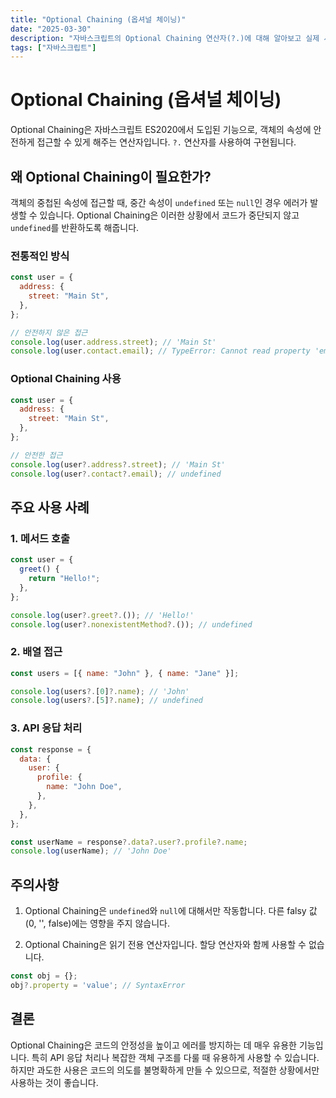 ```yaml
---
title: "Optional Chaining (옵셔널 체이닝)"
date: "2025-03-30"
description: "자바스크립트의 Optional Chaining 연산자(?.)에 대해 알아보고 실제 사용 예시를 살펴봅니다."
tags: ["자바스크립트"]
---
```


# Optional Chaining (옵셔널 체이닝)

Optional Chaining은 자바스크립트 ES2020에서 도입된 기능으로, 객체의 속성에 안전하게 접근할 수 있게 해주는 연산자입니다. `?.` 연산자를 사용하여 구현됩니다.

## 왜 Optional Chaining이 필요한가?

객체의 중첩된 속성에 접근할 때, 중간 속성이 `undefined` 또는 `null`인 경우 에러가 발생할 수 있습니다. Optional Chaining은 이러한 상황에서 코드가 중단되지 않고 `undefined`를 반환하도록 해줍니다.

### 전통적인 방식

```javascript
const user = {
  address: {
    street: "Main St",
  },
};

// 안전하지 않은 접근
console.log(user.address.street); // 'Main St'
console.log(user.contact.email); // TypeError: Cannot read property 'email' of undefined
```

### Optional Chaining 사용

```javascript
const user = {
  address: {
    street: "Main St",
  },
};

// 안전한 접근
console.log(user?.address?.street); // 'Main St'
console.log(user?.contact?.email); // undefined
```

## 주요 사용 사례

### 1. 메서드 호출

```javascript
const user = {
  greet() {
    return "Hello!";
  },
};

console.log(user?.greet?.()); // 'Hello!'
console.log(user?.nonexistentMethod?.()); // undefined
```

### 2. 배열 접근

```javascript
const users = [{ name: "John" }, { name: "Jane" }];

console.log(users?.[0]?.name); // 'John'
console.log(users?.[5]?.name); // undefined
```

### 3. API 응답 처리

```javascript
const response = {
  data: {
    user: {
      profile: {
        name: "John Doe",
      },
    },
  },
};

const userName = response?.data?.user?.profile?.name;
console.log(userName); // 'John Doe'
```

## 주의사항

1. Optional Chaining은 `undefined`와 `null`에 대해서만 작동합니다. 다른 falsy 값(0, '', false)에는 영향을 주지 않습니다.

2. Optional Chaining은 읽기 전용 연산자입니다. 할당 연산자와 함께 사용할 수 없습니다.

```javascript
const obj = {};
obj?.property = 'value'; // SyntaxError
```

## 결론

Optional Chaining은 코드의 안정성을 높이고 에러를 방지하는 데 매우 유용한 기능입니다. 특히 API 응답 처리나 복잡한 객체 구조를 다룰 때 유용하게 사용할 수 있습니다. 하지만 과도한 사용은 코드의 의도를 불명확하게 만들 수 있으므로, 적절한 상황에서만 사용하는 것이 좋습니다.
